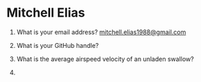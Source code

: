 # Mitchell Elias

1. What is your email address?
mitchell.elias1988@gmail.com
2. What is your GitHub handle?

3. What is the average airspeed velocity of an unladen swallow?

4.
